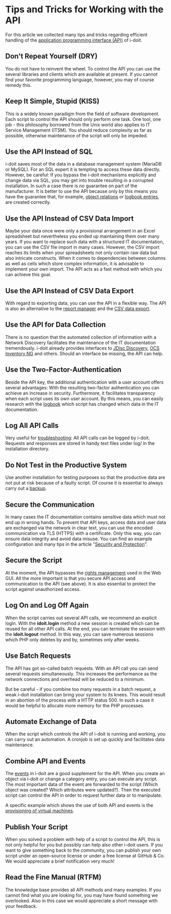 # Tips and Tricks for Working with the API

For this article we collected many tips and tricks regarding efficient handling of the [application programming interface (API)](./index.md) of i-doit.

Don't Repeat Yourself (DRY)
---------------------------

You do not have to reinvent the wheel. To control the API you can use the several libraries and clients which are available at present. If you cannot find your favorite programming language, however, you may of course remedy this.

Keep It Simple, Stupid (KISS)
-----------------------------

This is a widely known paradigm from the field of software development. Each script to control the API should only perform one task. One tool, one job - this philosophy borrowed from the Unix world also applies to IT Service Management (ITSM). You should reduce complexity as far as possible, otherwise maintenance of the script will only be impeded.

Use the API Instead of SQL
--------------------------

i-doit saves most of the data in a database management system (MariaDB or MySQL). For an SQL expert it is tempting to access these data directly. However, be careful: If you bypass the i-doit mechanisms explicitly and change data via SQL, you may get into trouble resulting in a corrupted installation. In such a case there is no guarantee on part of the manufacturer. It is better to use the API because only by this means you have the guarantee that, for example, [object relations](../../basics/object-relations.md) or [logbook entries](../../basics/logbook.md), are created correctly.

Use the API Instead of CSV Data Import
--------------------------------------

Maybe your data once were only a provisional arrangement in an Excel spreadsheet but nevertheless you ended up maintaining them over many years. If you want to replace such data with a structured IT documentation, you can use the CSV file import in many cases. However, the CSV import reaches its limits when your spreadsheets not only contain raw data but also intricate constructs. When it comes to dependencies between columns as well as cells which store complex information, it is advisable to implement your own import. The API acts as a fast method with which you can achieve this goal.

Use the API Instead of CSV Data Export
--------------------------------------

With regard to exporting data, you can use the API in a flexible way. The API is also an alternative to the [report manager](../../evaluation/report-manager.md) and the [CSV data export](../../consolidate-data/csv-data-export.md).

Use the API for Data Collection
-------------------------------

There is no question that the automated collection of information with a Network Discovery facilitates the maintenance of the IT documentation tremendously. i-doit already provides interfaces to [JDisc Discovery](../../jdisc/index.md), [OCS Inventory NG](./../ocs-inventory-ng.md) and others. Should an interface be missing, the API can help.

Use the Two-Factor-Authentication
---------------------------------

Beside the API key, the additional authentication with a user account offers several advantages: With the resulting two-factor authentication you can achieve an increase in security. Furthermore, it facilitates transparency when each script uses its own user account. By this means, you can easily research with the [logbook](../../basics/logbook.md) which script has changed which data in the IT documentation.

Log All API Calls
-----------------

Very useful for [troubleshooting](../../system-administration/troubleshooting/index.md): All API calls can be logged by i-doit. Requests and responses are stored in handy text files under log/ in the installation directory.

Do Not Test in the Productive System
------------------------------------

Use another installation for testing purposes so that the productive data are not put at risk because of a faulty script. Of course it is essential to always carry out a [backup](../../maintenance-and-operation/backup-and-recovery/index.md).

Secure the Communication
------------------------

In many cases the IT documentation contains sensitive data which must not end up in wrong hands. To prevent that API keys, access data and user data are exchanged via the network in clear text, you can use the encoded communication via TLS (HTTPS) with a certificate. Only this way, you can ensure data integrity and avoid data misuse. You can find an example configuration and many tips in the article "[Security and Protection](../../maintenance-and-operation/security-and-protection.md)".

Secure the Script
-----------------

At the moment, the API bypasses the [rights management](../../efficient-documentation/rights-management/index.md) used in the Web GUI. All the more important is that you secure API access and communication to the API (see above). It is also essential to protect the script against unauthorized access.

Log On and Log Off Again
------------------------

When the script carries out several API calls, we recommend an explicit login. With the **idoit.login** method a new session is created which can be reused for all other API calls. At the end, you can terminate the session with the **idoit.logout** method. In this way, you can save numerous sessions which PHP only deletes by and by, sometimes only after weeks.

Use Batch Requests
------------------

The API has got so-called batch requests. With an API call you can send several requests simultaneously. This increases the performance as the network connections and overhead will be reduced to a minimum.

But be careful - if you combine too many requests in a batch request, a weak i-doit installation can bring your system to its knees. This would result in an abortion of the process with a HTTP status 500. In such a case it would be helpful to allocate more memory for the PHP processes.

Automate Exchange of Data
-------------------------

When the script which controls the API of i-doit is running and working, you can carry out an automation. A cronjob is set up quickly and facilitates data maintenance.

Combine API and Events
----------------------

The [events](./../events.md) in i-doit are a good supplement for the API. When you create an object via i-doit or change a category entry, you can execute any script. The most important data of the event are forwarded to the script (Which object was created? Which attributes were updated?). Then the executed script can control the API in order to request further data or to manipulate.

A specific example which shows the use of both API and events is the [provisioning of virtual machines](../../use-cases/vm-provisioning.md).

Publish Your Script
-------------------

When you solved a problem with help of a script to control the API, this is not only helpful for you but possibly can help also other i-doit users. If you want to give something back to the community, you can publish your own script under an open-source license or under a free license at GitHub & Co. We would appreciate a brief notification very much!

Read the Fine Manual (RTFM)
---------------------------

The knowledge base provides all API methods and many examples. If you cannot find what you are looking for, you may have found something we overlooked. Also in this case we would appreciate a short message with your feedback.
